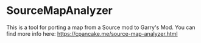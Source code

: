# SourceMapAnalyzer

This is a tool for porting a map from a Source mod to Garry's Mod. You can find more info here: https://cpancake.me/source-map-analyzer.html
